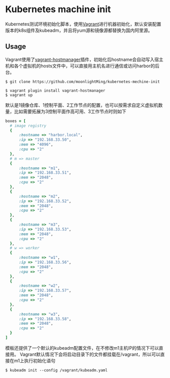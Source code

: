 # Kubernetes machine init

Kubernetes测试环境初始化脚本，使用[Vagrant](https://www.vagrantup.com/)进行机器初始化，默认安装配置版本的k8s组件及kubeadm，并且将yum源和镜像源都替换为国内阿里源。

## Usage
Vagrant使用了[vagrant-hostmanager](https://github.com/devopsgroup-io/vagrant-hostmanager)插件，初始化后hostname会自动写入宿主机和各个虚拟机的hosts文件中，可以直接用主机名进行通信或访问harbor的后台。

```shell
$ git clone https://github.com/moonlightMing/kubernetes-mechine-init

$ vagrant plugin install vagrant-hostmanager
$ vagrant up
```

默认是1镜像仓库、1控制平面、2工作节点的配置，也可以按需求自定义虚拟机数量，比如需要拓展为3控制平面作高可用、3工作节点时则如下
```ruby
boxes = [
  # image registry
  {
      :hostname => "harbor.local",
      :ip => "192.168.33.50",
      :mem => "4096",
      :cpu => "2"
  },
  # m => master
  {
      :hostname => "m1",
      :ip => "192.168.33.51",
      :mem => "2048",
      :cpu => "2"
  },
  {
      :hostname => "m2",
      :ip => "192.168.33.52",
      :mem => "2048",
      :cpu => "2"
  },
  {
      :hostname => "m3",
      :ip => "192.168.33.53",
      :mem => "2048",
      :cpu => "2"
  },
  # w => worker
  {
      :hostname => "w1",
      :ip => "192.168.33.56",
      :mem => "2048",
      :cpu => "2"
  },
  {
      :hostname => "w2",
      :ip => "192.168.33.57",
      :mem => "2048",
      :cpu => "2"
  }，
  {
      :hostname => "w3",
      :ip => "192.168.33.58",
      :mem => "2048",
      :cpu => "2"
  }
]
```

模板还提供了一个默认的kubeadm配置文件，在不修改m1主机IP的情况下可以直接用。
Vagrant默认情况下会将启动目录下的文件都挂载在/vagrant，所以可以直接在m1上执行初始化语句
```shell
$ kubeadm init --config /vagrant/kubeadm.yaml
```